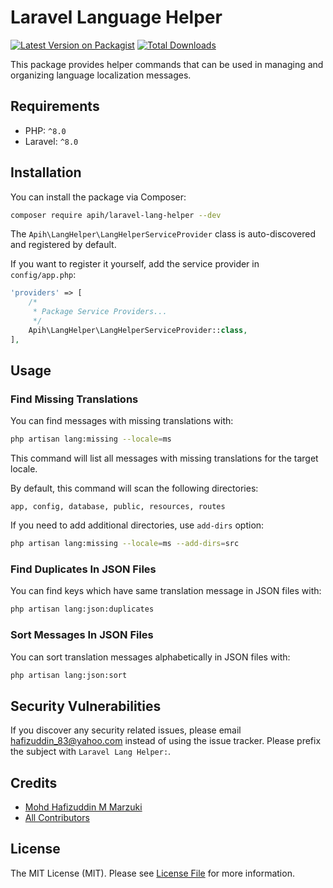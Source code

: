 # Laravel Language Helper

[![Latest Version on Packagist](https://img.shields.io/packagist/v/apih/laravel-lang-helper.svg?style=flat-square)](https://packagist.org/packages/apih/laravel-lang-helper)
[![Total Downloads](https://img.shields.io/packagist/dt/apih/laravel-lang-helper.svg?style=flat-square)](https://packagist.org/packages/apih/laravel-lang-helper)

This package provides helper commands that can be used in managing and organizing language localization messages.

## Requirements
- PHP: `^8.0`
- Laravel: `^8.0`

## Installation

You can install the package via Composer:

```bash
composer require apih/laravel-lang-helper --dev
```

The `Apih\LangHelper\LangHelperServiceProvider` class is auto-discovered and registered by default.

If you want to register it yourself, add the service provider in `config/app.php`:

```php
'providers' => [
    /*
     * Package Service Providers...
     */
    Apih\LangHelper\LangHelperServiceProvider::class,
],
```

## Usage

### Find Missing Translations

You can find messages with missing translations with:

```bash
php artisan lang:missing --locale=ms
```

This command will list all messages with missing translations for the target locale.

By default, this command will scan the following directories:

```
app, config, database, public, resources, routes
```

If you need to add additional directories, use `add-dirs` option:


```bash
php artisan lang:missing --locale=ms --add-dirs=src
```

### Find Duplicates In JSON Files

You can find keys which have same translation message in JSON files with:

```bash
php artisan lang:json:duplicates
```

### Sort Messages In JSON Files

You can sort translation messages alphabetically in JSON files with:

```bash
php artisan lang:json:sort
```

## Security Vulnerabilities

If you discover any security related issues, please email <hafizuddin_83@yahoo.com> instead of using the issue tracker. Please prefix the subject with `Laravel Lang Helper:`.

## Credits

- [Mohd Hafizuddin M Marzuki](https://github.com/apih)
- [All Contributors](../../contributors)

## License

The MIT License (MIT). Please see [License File](LICENSE.md) for more information.

